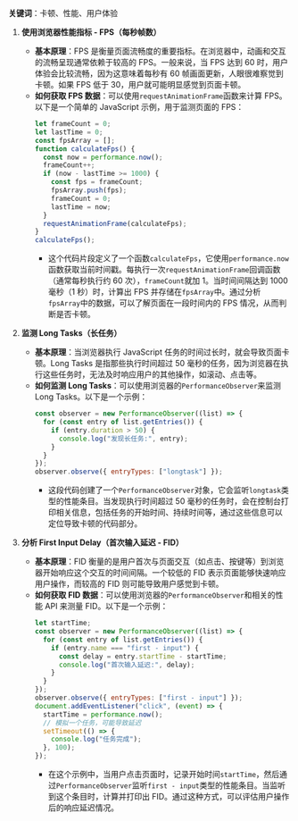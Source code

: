 **关键词**：卡顿、性能、用户体验

1. **使用浏览器性能指标 - FPS（每秒帧数）**

   - **基本原理**：FPS 是衡量页面流畅度的重要指标。在浏览器中，动画和交互的流畅呈现通常依赖于较高的 FPS。一般来说，当 FPS 达到 60 时，用户体验会比较流畅，因为这意味着每秒有 60 帧画面更新，人眼很难察觉到卡顿。如果 FPS 低于 30，用户就可能明显感觉到页面卡顿。
   - **如何获取 FPS 数据**：可以使用`requestAnimationFrame`函数来计算 FPS。以下是一个简单的 JavaScript 示例，用于监测页面的 FPS：
     ```javascript
     let frameCount = 0;
     let lastTime = 0;
     const fpsArray = [];
     function calculateFps() {
       const now = performance.now();
       frameCount++;
       if (now - lastTime >= 1000) {
         const fps = frameCount;
         fpsArray.push(fps);
         frameCount = 0;
         lastTime = now;
       }
       requestAnimationFrame(calculateFps);
     }
     calculateFps();
     ```
     - 这个代码片段定义了一个函数`calculateFps`，它使用`performance.now`函数获取当前时间戳。每执行一次`requestAnimationFrame`回调函数（通常每秒执行约 60 次），`frameCount`就加 1。当时间间隔达到 1000 毫秒（1 秒）时，计算出 FPS 并存储在`fpsArray`中。通过分析`fpsArray`中的数据，可以了解页面在一段时间内的 FPS 情况，从而判断是否卡顿。

2. **监测 Long Tasks（长任务）**

   - **基本原理**：当浏览器执行 JavaScript 任务的时间过长时，就会导致页面卡顿。Long Tasks 是指那些执行时间超过 50 毫秒的任务，因为浏览器在执行这些任务时，无法及时响应用户的其他操作，如滚动、点击等。
   - **如何监测 Long Tasks**：可以使用浏览器的`PerformanceObserver`来监测 Long Tasks。以下是一个示例：
     ```javascript
     const observer = new PerformanceObserver((list) => {
       for (const entry of list.getEntries()) {
         if (entry.duration > 50) {
           console.log("发现长任务:", entry);
         }
       }
     });
     observer.observe({ entryTypes: ["longtask"] });
     ```
     - 这段代码创建了一个`PerformanceObserver`对象，它会监听`longtask`类型的性能条目。当发现执行时间超过 50 毫秒的任务时，会在控制台打印相关信息，包括任务的开始时间、持续时间等，通过这些信息可以定位导致卡顿的代码部分。

3. **分析 First Input Delay（首次输入延迟 - FID）**

   - **基本原理**：FID 衡量的是用户首次与页面交互（如点击、按键等）到浏览器开始响应这个交互的时间间隔。一个较低的 FID 表示页面能够快速响应用户操作，而较高的 FID 则可能导致用户感觉到卡顿。
   - **如何获取 FID 数据**：可以使用浏览器的`PerformanceObserver`和相关的性能 API 来测量 FID。以下是一个示例：
     ```javascript
     let startTime;
     const observer = new PerformanceObserver((list) => {
       for (const entry of list.getEntries()) {
         if (entry.name === "first - input") {
           const delay = entry.startTime - startTime;
           console.log("首次输入延迟:", delay);
         }
       }
     });
     observer.observe({ entryTypes: ["first - input"] });
     document.addEventListener("click", (event) => {
       startTime = performance.now();
       // 模拟一个任务，可能导致延迟
       setTimeout(() => {
         console.log("任务完成");
       }, 100);
     });
     ```
     - 在这个示例中，当用户点击页面时，记录开始时间`startTime`，然后通过`PerformanceObserver`监听`first - input`类型的性能条目。当监听到这个条目时，计算并打印出 FID。通过这种方式，可以评估用户操作后的响应延迟情况。
